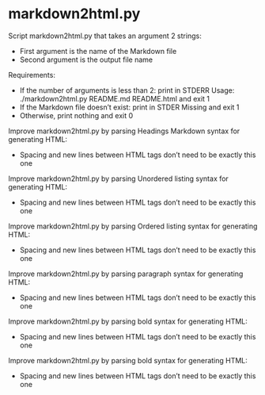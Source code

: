 # markdown2html.py
Script markdown2html.py that takes an argument 2 strings:
- First argument is the name of the Markdown file
- Second argument is the output file name

Requirements:
- If the number of arguments is less than 2: print in STDERR Usage: ./markdown2html.py README.md README.html and exit 1
- If the Markdown file doesn’t exist: print in STDER Missing <filename> and exit 1
- Otherwise, print nothing and exit 0

Improve markdown2html.py by parsing Headings Markdown syntax for generating HTML:
- Spacing and new lines between HTML tags don’t need to be exactly this one

Improve markdown2html.py by parsing Unordered listing syntax for generating HTML:
- Spacing and new lines between HTML tags don’t need to be exactly this one

Improve markdown2html.py by parsing Ordered listing syntax for generating HTML:
- Spacing and new lines between HTML tags don’t need to be exactly this one

Improve markdown2html.py by parsing paragraph syntax for generating HTML:
- Spacing and new lines between HTML tags don’t need to be exactly this one

Improve markdown2html.py by parsing bold syntax for generating HTML:
- Spacing and new lines between HTML tags don’t need to be exactly this one

Improve markdown2html.py by parsing bold syntax for generating HTML:
- Spacing and new lines between HTML tags don’t need to be exactly this one
